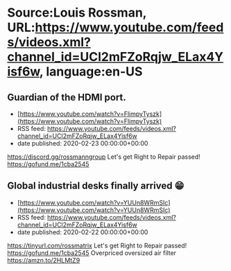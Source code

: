 # Source:Louis Rossman, URL:https://www.youtube.com/feeds/videos.xml?channel_id=UCl2mFZoRqjw_ELax4Yisf6w, language:en-US

## Guardian of the HDMI port.
 - [https://www.youtube.com/watch?v=FlimpyTyszk](https://www.youtube.com/watch?v=FlimpyTyszk)
 - RSS feed: https://www.youtube.com/feeds/videos.xml?channel_id=UCl2mFZoRqjw_ELax4Yisf6w
 - date published: 2020-02-23 00:00:00+00:00

https://discord.gg/rossmanngroup
Let's get Right to Repair passed! https://gofund.me/1cba2545

## Global industrial desks finally arrived 😁
 - [https://www.youtube.com/watch?v=YUUn8WRmSIc](https://www.youtube.com/watch?v=YUUn8WRmSIc)
 - RSS feed: https://www.youtube.com/feeds/videos.xml?channel_id=UCl2mFZoRqjw_ELax4Yisf6w
 - date published: 2020-02-22 00:00:00+00:00

https://tinyurl.com/rossmatrix
Let's get Right to Repair passed! https://gofund.me/1cba2545
Overpriced oversized air filter https://amzn.to/2HLMtZ9

